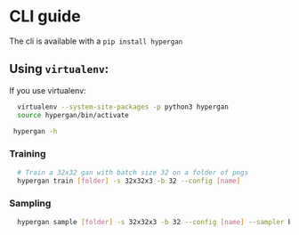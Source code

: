 # CLI guide

The cli is available with a `pip install hypergan`

## Using `virtualenv`:

If you use virtualenv:

```bash
  virtualenv --system-site-packages -p python3 hypergan
  source hypergan/bin/activate
```

```bash
 hypergan -h
```

### Training

```bash
  # Train a 32x32 gan with batch size 32 on a folder of pngs
  hypergan train [folder] -s 32x32x3 -b 32 --config [name]
```

### Sampling

```bash
  hypergan sample [folder] -s 32x32x3 -b 32 --config [name] --sampler batch_walk --sample_every 5 --save_samples
```


